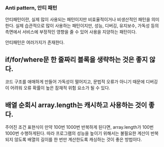 ### Anti pattern, 안티 패턴

안티패턴이란, 실제 많이 사용되는 패턴이지만 비효율적이거나 비생산적인 패턴을 의미한다.
실제 습관적으로 많이 사용하는 패턴이지만, 성능, 디버깅, 유지보수, 가독성 등의 측면에서 서비스에 부정적인 영향을 줄 수 있어 사용을 지양하는 패턴이다.


안티패턴은 여러가지가 존재한다.

## if/for/where문 한 줄짜리 블록을 생략하는 것은 좋지 않다.

코드 구조를 애매하게 만들어 가독성이 떨어지고, 문법적 오류가 아니기 때문에 디버깅이 어려워 오류 확률이 높은 잠재적 위험 요소가 될 수 있다.


## 배열 순회시 array.length는 캐시하고 사용하는 것이 좋다.

주어진 조건 표현식이 만약 100번 1000번 반복하게 된다면, array.length가 100번 1000번 수행하게된다. 따라 프로그램의 성능을 높이기 위해서는 
불필요한 계산이 반복되지 않도록 배열의 길이를 한 번만 계산한도록 캐싱하는 것이 좋은 방법이다.

